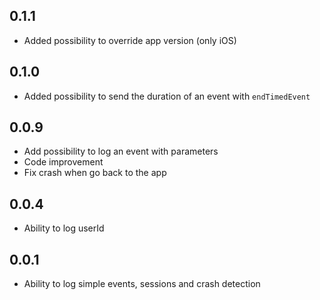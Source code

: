 ## 0.1.1

* Added possibility to override app version (only iOS)

## 0.1.0

* Added possibility to send the duration of an event with `endTimedEvent`

## 0.0.9

* Add possibility to log an event with parameters
* Code improvement
* Fix crash when go back to the app

## 0.0.4

* Ability to log userId

## 0.0.1

* Ability to log simple events, sessions and crash detection